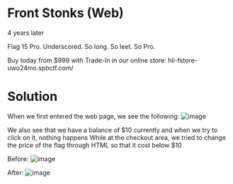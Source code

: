 # Front Stonks (Web)
4 years later

Flag 15 Pro. Underscored. So long. So leet. So Pro.

Buy today from $999 with Trade-In in our online store:
hli-fstore-uwo24mo.spbctf.com/

# Solution
When we first entered the web page, we see the following:
![image](https://github.com/1-Xenon/ctf-archives/assets/110148117/6861a9be-ca21-4b01-a531-db9a1bd27b3d)

We also see that we have a balance of $10 currently and when we try to click on it, nothing happens
While at the checkout area, we tried to change the price of the flag through HTML so that it cost below $10

Before:
![image](https://github.com/1-Xenon/ctf-archives/assets/110148117/fce09518-58c1-4b19-ad10-d263f8bbc0b9)

After:
![image](https://github.com/1-Xenon/ctf-archives/assets/110148117/6d1e86a2-76d1-4748-8f8f-70529de499ce)

